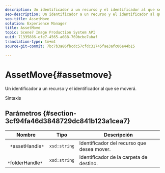 ```yaml
---
description: Un identificador a un recurso y el identificador al que se moverá.
seo-description: Un identificador a un recurso y el identificador al que se moverá.
seo-title: AssetMove
solution: Experience Manager
title: AssetMove
topic: Scene7 Image Production System API
uuid: 71335886-efe7-4565-a088-769bcbe7abaf
translation-type: tm+mt
source-git-commit: 7bc7b3a86fbcdc57cfdc31745fae3afc06e44b15

---
```



# AssetMove{#assetmove}

Un identificador a un recurso y el identificador al que se moverá.

Sintaxis

## Parámetros {#section-3cf94fa46d3848729dc841b123a1cea7}

| Nombre | Tipo | Descripción |
|---|---|---|
| ` *`assetHandle`*` | `xsd:string` | Identificador del recurso que desea mover. |
| ` *`folderHandle`*` | `xsd:string` | Identificador de la carpeta de destino. |

